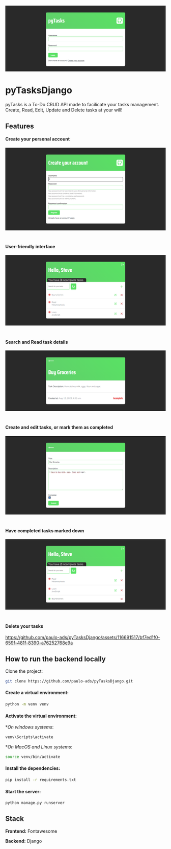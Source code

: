 ![Screenshot](./static/images/pyTasks.png?raw=true "Screenshot")
# pyTasksDjango
pyTasks is a To-Do CRUD API made to facilicate your tasks management. Create, Read, Edit, Update and Delete tasks at your will!

## Features

#### **Create your personal account**
![Screenshot](./static/images/pyTasksCreate.png?raw=true "Screenshot")
#
#### **User-friendly interface**
![Screenshot](./static/images/pyTasksHome.png?raw=true "Screenshot")
#
#### **Search and Read task details**
![Screenshot](./static/images/pyTasksView.png?raw=true "Screenshot")
#
#### **Create and edit tasks, or mark them as completed**
![Screenshot](./static/images/pyTasksEdit.png?raw=true "Screenshot")
#
#### **Have completed tasks marked down**
![Screenshot](./static/images/pyTasksEdited.png?raw=true "Screenshot")
#
#### **Delete your tasks**
https://github.com/paulo-ads/pyTasksDjango/assets/116691517/bf7ed1f0-659f-481f-8390-a76252768e9a


## How to run the backend locally

Clone the project:
```bash
git clone https://github.com/paulo-ads/pyTasksDjango.git
```
#### Create a virtual environment:
```bash
python -m venv venv
```
#### Activate the virtual environment:
**On windows systems*:
```bash
venv\Scripts\activate
```
**On MacOS and Linux systems*:
```bash
source venv/bin/activate
```
#### Install the dependencies:
```bash
pip install -r requirements.txt
```
#### Start the server:
```bash
python manage.py runserver
```

 ## Stack

**Frontend:** Fontawesome

**Backend:** Django

